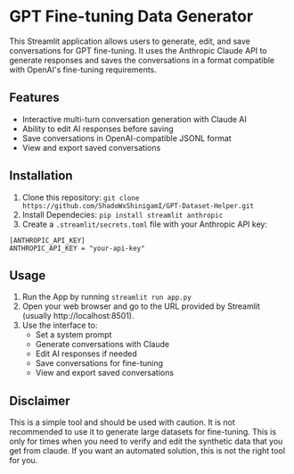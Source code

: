 # GPT Fine-tuning Data Generator

This Streamlit application allows users to generate, edit, and save conversations for GPT fine-tuning. It uses the Anthropic Claude API to generate responses and saves the conversations in a format compatible with OpenAI's fine-tuning requirements.

## Features

- Interactive multi-turn conversation generation with Claude AI
- Ability to edit AI responses before saving
- Save conversations in OpenAI-compatible JSONL format
- View and export saved conversations

## Installation

1. Clone this repository:
`git clone https://github.com/ShadoWxShinigamI/GPT-Dataset-Helper.git`
2. Install Dependecies:
`pip install streamlit anthropic`
3. Create a `.streamlit/secrets.toml` file with your Anthropic API key:
```
[ANTHROPIC_API_KEY]
ANTHROPIC_API_KEY = "your-api-key"
```

## Usage
1. Run the App by running `streamlit run app.py`
2. Open your web browser and go to the URL provided by Streamlit (usually http://localhost:8501).
3. Use the interface to:
    - Set a system prompt
    - Generate conversations with Claude
    - Edit AI responses if needed
    - Save conversations for fine-tuning
    - View and export saved conversations

## Disclaimer
This is a simple tool and should be used with caution. It is not recommended to use it to generate large datasets for fine-tuning.
This is only for times when you need to verify and edit the synthetic data that you get from claude. If you want an automated solution, this is not the right tool for you.
